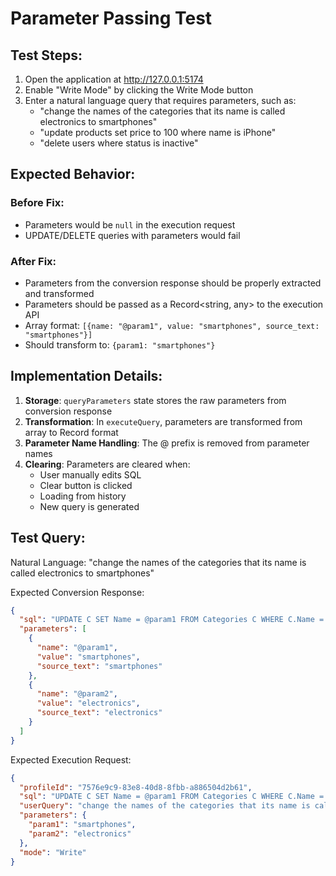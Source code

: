 # Parameter Passing Test

## Test Steps:

1. Open the application at http://127.0.0.1:5174
2. Enable "Write Mode" by clicking the Write Mode button
3. Enter a natural language query that requires parameters, such as:
   - "change the names of the categories that its name is called electronics to smartphones"
   - "update products set price to 100 where name is iPhone"
   - "delete users where status is inactive"

## Expected Behavior:

### Before Fix:
- Parameters would be `null` in the execution request
- UPDATE/DELETE queries with parameters would fail

### After Fix:
- Parameters from the conversion response should be properly extracted and transformed
- Parameters should be passed as a Record<string, any> to the execution API
- Array format: `[{name: "@param1", value: "smartphones", source_text: "smartphones"}]`
- Should transform to: `{param1: "smartphones"}`

## Implementation Details:

1. **Storage**: `queryParameters` state stores the raw parameters from conversion response
2. **Transformation**: In `executeQuery`, parameters are transformed from array to Record format
3. **Parameter Name Handling**: The @ prefix is removed from parameter names
4. **Clearing**: Parameters are cleared when:
   - User manually edits SQL
   - Clear button is clicked
   - Loading from history
   - New query is generated

## Test Query:

Natural Language: "change the names of the categories that its name is called electronics to smartphones"

Expected Conversion Response:
```json
{
  "sql": "UPDATE C SET Name = @param1 FROM Categories C WHERE C.Name = @param2;",
  "parameters": [
    {
      "name": "@param1",
      "value": "smartphones",
      "source_text": "smartphones"
    },
    {
      "name": "@param2", 
      "value": "electronics",
      "source_text": "electronics"
    }
  ]
}
```

Expected Execution Request:
```json
{
  "profileId": "7576e9c9-83e8-40d8-8fbb-a886504d2b61",
  "sql": "UPDATE C SET Name = @param1 FROM Categories C WHERE C.Name = @param2;",
  "userQuery": "change the names of the categories that its name is called electronics to smartphones",
  "parameters": {
    "param1": "smartphones",
    "param2": "electronics"
  },
  "mode": "Write"
}
```

